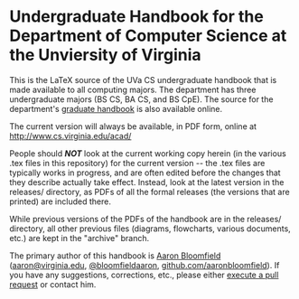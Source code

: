 Undergraduate Handbook for the Department of Computer Science at the Unviersity of Virginia
===========================================================================================

This is the LaTeX source of the UVa CS undergraduate handbook that is made available to all computing majors.  The department has three undergraduate majors (BS CS, BA CS, and BS CpE).  The source for the department's [graduate handbook](https://github.com/uva-cs/grad-handbook) is also available online.

The current version will always be available, in PDF form, online at http://www.cs.virginia.edu/acad/

People should ***NOT*** look at the current working copy herein (in the various .tex files in this repository) for the current version -- the .tex files are typically works in progress, and are often edited before the changes that they describe actually take effect.  Instead, look at the latest version in the releases/ directory, as PDFs of all the formal releases (the versions that are printed) are included there.

While previous versions of the PDFs of the handbook are in the releases/ directory, all other previous files (diagrams, flowcharts, various documents, etc.) are kept in the "archive" branch.

The primary author of this handbook is [Aaron Bloomfield](http://www.cs.virginia.edu/~asb/) (aaron@virginia.edu, [@bloomfieldaaron](https://twitter.com/bloomfieldaaron), [github.com/aaronbloomfield](github.com/aaronbloomfield)).  If you have any suggestions, corrections, etc., please either [execute a pull request](https://help.github.com/articles/using-pull-requests) or contact him.
